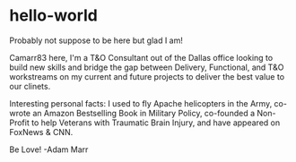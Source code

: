 # hello-world

Probably not suppose to be here but glad I am!

Camarr83 here, I'm a T&O Consultant out of the Dallas office looking to build new skills and bridge the gap between Delivery, Functional, and T&O workstreams on my current and future projects to deliver the best value to our clinets.

Interesting personal facts: I used to fly Apache helicopters in the Army, co-wrote an Amazon Bestselling Book in Military Policy, co-founded a Non-Profit to help Veterans with Traumatic Brain Injury, and have appeared on FoxNews & CNN.

Be Love!
-Adam Marr
